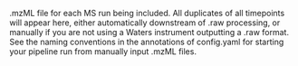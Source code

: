 .mzML file for each MS run being included. All duplicates of all timepoints will appear here, either automatically downstream of .raw processing, or manually if you are not using a Waters instrument outputting a .raw format. See the naming conventions in the annotations of config.yaml for starting your pipeline run from manually input .mzML files.
